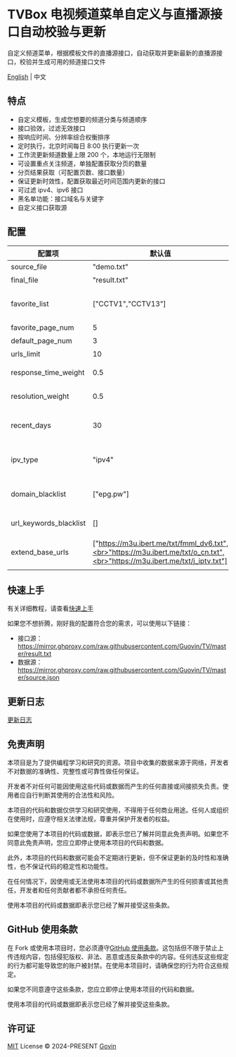 # TVBox 电视频道菜单自定义与直播源接口自动校验与更新

自定义频道菜单，根据模板文件的直播源接口，自动获取并更新最新的直播源接口，校验并生成可用的频道接口文件

[English](./README-EN.md) | 中文

## 特点

- 自定义模板，生成您想要的频道分类与频道顺序
- 接口验效，过滤无效接口
- 按响应时间、分辨率综合权衡排序
- 定时执行，北京时间每日 8:00 执行更新一次
- 工作流更新频道数量上限 200 个，本地运行无限制
- 可设置重点关注频道，单独配置获取分页的数量
- 分页结果获取（可配置页数、接口数量）
- 保证更新时效性，配置获取最近时间范围内更新的接口
- 可过滤 ipv4、ipv6 接口
- 黑名单功能：接口域名与关键字
- 自定义接口获取源

## 配置

| 配置项                 | 默认值                                                                                                                      | 描述                                                               |
| ---------------------- | --------------------------------------------------------------------------------------------------------------------------- | ------------------------------------------------------------------ |
| source_file            | "demo.txt"                                                                                                                  | 模板文件名称                                                       |
| final_file             | "result.txt"                                                                                                                | 生成文件名称                                                       |
| favorite_list          | ["CCTV1","CCTV13"]                                                                                                          | 关注频道名称列表（仅用于与常规频道区分，自定义获取分页数量）       |
| favorite_page_num      | 5                                                                                                                           | 关注频道获取分页数量                                               |
| default_page_num       | 3                                                                                                                           | 常规频道获取分页数量                                               |
| urls_limit             | 10                                                                                                                          | 单个频道接口数量                                                   |
| response_time_weight   | 0.5                                                                                                                         | 响应时间权重值（所有权重值总和应为 1）                             |
| resolution_weight      | 0.5                                                                                                                         | 分辨率权重值 （所有权重值总和应为 1）                              |
| recent_days            | 30                                                                                                                          | 获取最近时间范围内更新的接口（单位天），适当减小可避免出现匹配问题 |
| ipv_type               | "ipv4"                                                                                                                      | 生成结果中接口的类型，可选值："ipv4"、"ipv6"、"all"                |
| domain_blacklist       | ["epg.pw"]                                                                                                                  | 接口域名黑名单，用于过滤低质量含广告类域名的接口                   |
| url_keywords_blacklist | []                                                                                                                          | 接口关键字黑名单，用于过滤含特定字符的接口                         |
| extend_base_urls       | ["https://m3u.ibert.me/txt/fmml_dv6.txt",<br>"https://m3u.ibert.me/txt/o_cn.txt",<br>"https://m3u.ibert.me/txt/j_iptv.txt"] | 接口获取源，目前仅兼容特定内容格式与部分频道名称的模糊匹配         |

## 快速上手

有关详细教程，请查看[快速上手](./docs/tutorial.md)

如果您不想折腾，刚好我的配置符合您的需求，可以使用以下链接：

- 接口源：https://mirror.ghproxy.com/raw.githubusercontent.com/Guovin/TV/master/result.txt
- 数据源：https://mirror.ghproxy.com/raw.githubusercontent.com/Guovin/TV/master/source.json

## 更新日志

[更新日志](./CHANGELOG.md)

## 免责声明

本项目是为了提供编程学习和研究的资源。项目中收集的数据来源于网络，开发者不对数据的准确性、完整性或可靠性做任何保证。

开发者不对任何可能因使用这些代码或数据而产生的任何直接或间接损失负责。使用者应自行判断其使用的合法性和风险。

本项目的代码和数据仅供学习和研究使用，不得用于任何商业用途。任何人或组织在使用时，应遵守相关法律法规，尊重并保护开发者的权益。

如果您使用了本项目的代码或数据，即表示您已了解并同意此免责声明。如果您不同意此免责声明，您应立即停止使用本项目的代码和数据。

此外，本项目的代码和数据可能会不定期进行更新，但不保证更新的及时性和准确性，也不保证代码的稳定性和功能性。

在任何情况下，因使用或无法使用本项目的代码或数据所产生的任何损害或其他责任，开发者和任何贡献者都不承担任何责任。

使用本项目的代码或数据即表示您已经了解并接受这些条款。

## GitHub 使用条款

在 Fork 或使用本项目时，您必须遵守[GitHub 使用条款](https://docs.github.com/cn/github/site-policy/github-terms-of-service)。这包括但不限于禁止上传违规内容，包括侵犯版权、非法、恶意或违反条款中的内容。任何违反这些规定的行为都可能导致您的账户被封禁。在使用本项目时，请确保您的行为符合这些规定。

如果您不同意遵守这些条款，您应立即停止使用本项目的代码和数据。

使用本项目的代码或数据即表示您已经了解并接受这些条款。

## 许可证

[MIT](./LICENSE) License &copy; 2024-PRESENT [Govin](https://github.com/guovin)
